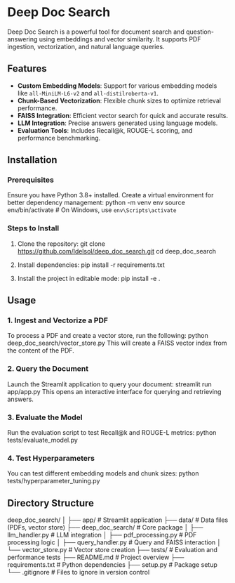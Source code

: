 # Deep Doc Search

Deep Doc Search is a powerful tool for document search and question-answering using embeddings and vector similarity. It supports PDF ingestion, vectorization, and natural language queries.

## Features
- **Custom Embedding Models**: Support for various embedding models like `all-MiniLM-L6-v2` and `all-distilroberta-v1`.
- **Chunk-Based Vectorization**: Flexible chunk sizes to optimize retrieval performance.
- **FAISS Integration**: Efficient vector search for quick and accurate results.
- **LLM Integration**: Precise answers generated using language models.
- **Evaluation Tools**: Includes Recall@k, ROUGE-L scoring, and performance benchmarking.

## Installation

### Prerequisites
Ensure you have Python 3.8+ installed. Create a virtual environment for better dependency management:
python -m venv env
source env/bin/activate  # On Windows, use `env\Scripts\activate`

### Steps to Install
1. Clone the repository:
   git clone https://github.com/ldelsol/deep_doc_search.git
   cd deep_doc_search

2. Install dependencies:
   pip install -r requirements.txt

3. Install the project in editable mode:
   pip install -e .

## Usage

### 1. Ingest and Vectorize a PDF
To process a PDF and create a vector store, run the following:
python deep_doc_search/vector_store.py
This will create a FAISS vector index from the content of the PDF.

### 2. Query the Document
Launch the Streamlit application to query your document:
streamlit run app/app.py
This opens an interactive interface for querying and retrieving answers.

### 3. Evaluate the Model
Run the evaluation script to test Recall@k and ROUGE-L metrics:
python tests/evaluate_model.py

### 4. Test Hyperparameters
You can test different embedding models and chunk sizes:
python tests/hyperparameter_tuning.py

## Directory Structure
deep_doc_search/
│
├── app/                     # Streamlit application
├── data/                    # Data files (PDFs, vector store)
├── deep_doc_search/         # Core package
│   ├── llm_handler.py       # LLM integration
│   ├── pdf_processing.py    # PDF processing logic
│   ├── query_handler.py     # Query and FAISS interaction
│   └── vector_store.py      # Vector store creation
├── tests/                   # Evaluation and performance tests
├── README.md                # Project overview
├── requirements.txt         # Python dependencies
├── setup.py                 # Package setup
└── .gitignore               # Files to ignore in version control